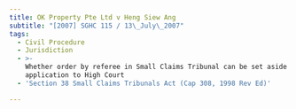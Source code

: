 ```yaml
---
title: OK Property Pte Ltd v Heng Siew Ang
subtitle: "[2007] SGHC 115 / 13\_July\_2007"
tags:
  - Civil Procedure
  - Jurisdiction
  - >-
    Whether order by referee in Small Claims Tribunal can be set aside on
    application to High Court
  - 'Section 38 Small Claims Tribunals Act (Cap 308, 1998 Rev Ed)'

---
```


